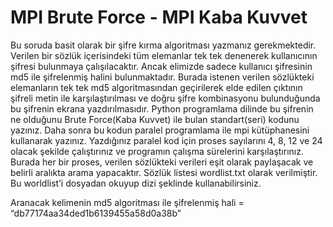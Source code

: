 # MPI Brute Force - MPI Kaba Kuvvet

Bu soruda basit olarak bir şifre kırma algoritması yazmanız gerekmektedir. Verilen bir sözlük içerisindeki tüm elemanlar tek tek denenerek kullanıcının şifresi bulunmaya çalışılacaktır. Ancak elimizde sadece kullanıcı şifresinin md5 ile şifrelenmiş halini bulunmaktadır. Burada istenen verilen sözlükteki elemanların tek tek md5 algoritmasından geçirilerek elde edilen çıktının şifreli metin ile karşılaştırılması ve doğru şifre kombinasyonu bulunduğunda bu şifrenin ekrana yazdırılmasıdır. Python programlama dilinde bu şifrenin ne olduğunu Brute Force(Kaba Kuvvet) ile bulan standart(seri) kodunu yazınız.
Daha sonra bu kodun paralel programlama ile mpi kütüphanesini kullanarak yazınız. Yazdığınız paralel kod için proses sayılarını 4, 8, 12 ve 24 olacak şekilde çalıştırınız ve programın çalışma sürelerini karşılaştırınız. Burada her bir proses, verilen sözlükteki verileri eşit olarak paylaşacak ve belirli aralıkta arama yapacaktır.
Sözlük listesi wordlist.txt olarak verilmiştir. Bu worldlist’i dosyadan okuyup dizi şeklinde kullanabilirsiniz.

Aranacak kelimenin md5 algoritması ile şifrelenmiş hali = “db77174aa34ded1b6139455a58d0a38b”
